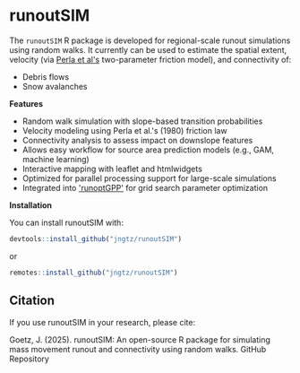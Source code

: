 # runoutSIM
The `runoutSIM` R package is developed for regional-scale runout simulations using random walks. It currently can be used to estimate the spatial extent, velocity (via [Perla et al's](https://www.cambridge.org/core/journals/journal-of-glaciology/article/twoparameter-model-of-snowavalanche-motion/B87923FFC6ADAF61B0079EEBCBD96F19) two-parameter friction model), and connectivity of:
* Debris flows
* Snow avalanches

**Features**
* Random walk simulation with slope-based transition probabilities
* Velocity modeling using Perla et al.'s (1980) friction law
* Connectivity analysis to assess impact on downslope features
* Allows easy workflow for source area prediction models (e.g., GAM, machine learning)
* Interactive mapping with leaflet and htmlwidgets
* Optimized for parallel processing support for large-scale simulations
* Integrated into ['runoptGPP'](https://github.com/jngtz/runoptGPP) for grid search parameter optimization

**Installation**

You can install runoutSIM with:

```r
devtools::install_github("jngtz/runoutSIM")
```
or 

```r
remotes::install_github("jngtz/runoutSIM")
```

## Citation
If you use runoutSIM in your research, please cite: 

Goetz, J. (2025). runoutSIM: An open-source R package for simulating mass movement runout and connectivity using random walks. GitHub Repository
